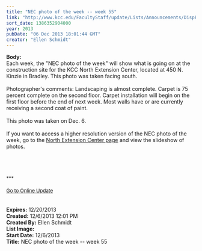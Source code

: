 ```yaml
---
title: "NEC photo of the week -- week 55"
link: "http://www.kcc.edu/FacultyStaff/update/Lists/Announcements/DispForm.aspx?ID=1358"
sort_date: 1386352904000
year: 2013
pubDate: "06 Dec 2013 18:01:44 GMT"
creator: "Ellen Schmidt"
---
```


<div><b>Body:</b> <div class="ExternalClassE2FA126F472E47E081322FE842E8AEFB"><div>Each week, the &quot;NEC photo of the week&quot; will show what is going on at the construction site for the KCC North Extension Center, located at 450 N. Kinzie in Bradley. This photo was taken facing south.</div>
<div>
<div>
<div><br />Photographer's comments: Landscaping is almost complete. Carpet is 75 percent complete on the second floor. Carpet installation will begin on the first floor before the end of next week. Most walls have or are currently receiving a second coat of paint. </div>
<div> </div>
<div></div>
<div></div>
<div>This photo was taken on Dec. 6.</div>
<div><br />If you want to access a higher resolution version of the NEC photo of the week, go to the <a href="/Community/Collegeinfo/collegelocations/Pages/nec.aspx">North Extension Center page</a> and view the slideshow of photos. </div>
<div></div>
<div></div>
<div></div>
<div></div>
<div></div>
<div></div>
<div></div>
<div>
<div></div>
<div></div>
<div></div>
<div></div>
<div></div>
<div></div>
<div></div>
<div></div>
<div></div>
<div></div>
<div></div>
<div></div>
<div></div>
<div></div>
<div></div>
<div> </div>
<div> </div>
<div> </div>
<div><br />
<div></div>
<div>
<div>
<div></div>
<div><font size="2">***</font></div>
<div><font size="2"></font> </div>
<div><font size="2"></font></div>
<div><font size="2"></font></div>
<div><font size="2"></font></div>
<div><font size="2"></font></div>
<div><font size="2"></font></div>
<div><font size="2"></font></div>
<div><font size="2"></font></div>
<div><font size="2"></font></div>
<div><font size="2"></font></div>
<div><font size="2"></font></div>
<div><font size="2"></font></div>
<div><font size="2"></font></div>
<div><font size="2"></font></div>
<div><font size="2"></font></div>
<div><font size="2"><a href="/FacultyStaff/update/Pages/dailyupdate.aspx">Go to Online Update</a></font></div>
<div></div>
<div><font size="2"></font></div>
<div><font size="2"></font> </div>
<div> </div></div></div></div></div></div></div></div></div>
<div><b>Expires:</b> 12/20/2013</div>
<div><b>Created:</b> 12/6/2013 12:01 PM</div>
<div><b>Created By:</b> Ellen Schmidt</div>
<div><b>List Image:</b> <a href="http://www.kcc.edu/SiteCollectionImages/NEC-2013-12-06.jpg"></a></div>
<div><b>Start Date:</b> 12/6/2013</div>
<div><b>Title:</b> NEC photo of the week -- week 55</div>
